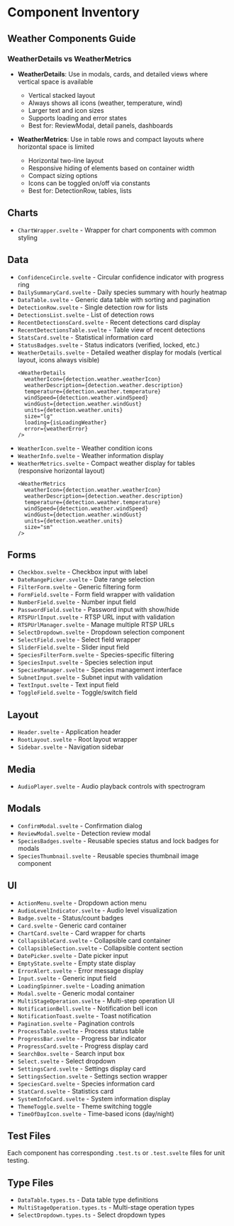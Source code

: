 # Component Inventory

## Weather Components Guide

### WeatherDetails vs WeatherMetrics

- **WeatherDetails**: Use in modals, cards, and detailed views where vertical space is available
  - Vertical stacked layout
  - Always shows all icons (weather, temperature, wind)
  - Larger text and icon sizes
  - Supports loading and error states
  - Best for: ReviewModal, detail panels, dashboards

- **WeatherMetrics**: Use in table rows and compact layouts where horizontal space is limited
  - Horizontal two-line layout
  - Responsive hiding of elements based on container width
  - Compact sizing options
  - Icons can be toggled on/off via constants
  - Best for: DetectionRow, tables, lists

## Charts

- `ChartWrapper.svelte` - Wrapper for chart components with common styling

## Data

- `ConfidenceCircle.svelte` - Circular confidence indicator with progress ring
- `DailySummaryCard.svelte` - Daily species summary with hourly heatmap
- `DataTable.svelte` - Generic data table with sorting and pagination
- `DetectionRow.svelte` - Single detection row for lists
- `DetectionsList.svelte` - List of detection rows
- `RecentDetectionsCard.svelte` - Recent detections card display
- `RecentDetectionsTable.svelte` - Table view of recent detections
- `StatsCard.svelte` - Statistical information card
- `StatusBadges.svelte` - Status indicators (verified, locked, etc.)
- `WeatherDetails.svelte` - Detailed weather display for modals (vertical layout, icons always visible)
  ```svelte
  <WeatherDetails
    weatherIcon={detection.weather.weatherIcon}
    weatherDescription={detection.weather.description}
    temperature={detection.weather.temperature}
    windSpeed={detection.weather.windSpeed}
    windGust={detection.weather.windGust}
    units={detection.weather.units}
    size="lg"
    loading={isLoadingWeather}
    error={weatherError}
  />
  ```
- `WeatherIcon.svelte` - Weather condition icons
- `WeatherInfo.svelte` - Weather information display
- `WeatherMetrics.svelte` - Compact weather display for tables (responsive horizontal layout)
  ```svelte
  <WeatherMetrics
    weatherIcon={detection.weather.weatherIcon}
    weatherDescription={detection.weather.description}
    temperature={detection.weather.temperature}
    windSpeed={detection.weather.windSpeed}
    windGust={detection.weather.windGust}
    units={detection.weather.units}
    size="sm"
  />
  ```

## Forms

- `Checkbox.svelte` - Checkbox input with label
- `DateRangePicker.svelte` - Date range selection
- `FilterForm.svelte` - Generic filtering form
- `FormField.svelte` - Form field wrapper with validation
- `NumberField.svelte` - Number input field
- `PasswordField.svelte` - Password input with show/hide
- `RTSPUrlInput.svelte` - RTSP URL input with validation
- `RTSPUrlManager.svelte` - Manage multiple RTSP URLs
- `SelectDropdown.svelte` - Dropdown selection component
- `SelectField.svelte` - Select field wrapper
- `SliderField.svelte` - Slider input field
- `SpeciesFilterForm.svelte` - Species-specific filtering
- `SpeciesInput.svelte` - Species selection input
- `SpeciesManager.svelte` - Species management interface
- `SubnetInput.svelte` - Subnet input with validation
- `TextInput.svelte` - Text input field
- `ToggleField.svelte` - Toggle/switch field

## Layout

- `Header.svelte` - Application header
- `RootLayout.svelte` - Root layout wrapper
- `Sidebar.svelte` - Navigation sidebar

## Media

- `AudioPlayer.svelte` - Audio playback controls with spectrogram

## Modals

- `ConfirmModal.svelte` - Confirmation dialog
- `ReviewModal.svelte` - Detection review modal
- `SpeciesBadges.svelte` - Reusable species status and lock badges for modals
- `SpeciesThumbnail.svelte` - Reusable species thumbnail image component

## UI

- `ActionMenu.svelte` - Dropdown action menu
- `AudioLevelIndicator.svelte` - Audio level visualization
- `Badge.svelte` - Status/count badges
- `Card.svelte` - Generic card container
- `ChartCard.svelte` - Card wrapper for charts
- `CollapsibleCard.svelte` - Collapsible card container
- `CollapsibleSection.svelte` - Collapsible content section
- `DatePicker.svelte` - Date picker input
- `EmptyState.svelte` - Empty state display
- `ErrorAlert.svelte` - Error message display
- `Input.svelte` - Generic input field
- `LoadingSpinner.svelte` - Loading animation
- `Modal.svelte` - Generic modal container
- `MultiStageOperation.svelte` - Multi-step operation UI
- `NotificationBell.svelte` - Notification bell icon
- `NotificationToast.svelte` - Toast notification
- `Pagination.svelte` - Pagination controls
- `ProcessTable.svelte` - Process status table
- `ProgressBar.svelte` - Progress bar indicator
- `ProgressCard.svelte` - Progress display card
- `SearchBox.svelte` - Search input box
- `Select.svelte` - Select dropdown
- `SettingsCard.svelte` - Settings display card
- `SettingsSection.svelte` - Settings section wrapper
- `SpeciesCard.svelte` - Species information card
- `StatCard.svelte` - Statistics card
- `SystemInfoCard.svelte` - System information display
- `ThemeToggle.svelte` - Theme switching toggle
- `TimeOfDayIcon.svelte` - Time-based icons (day/night)

## Test Files

Each component has corresponding `.test.ts` or `.test.svelte` files for unit testing.

## Type Files

- `DataTable.types.ts` - Data table type definitions
- `MultiStageOperation.types.ts` - Multi-stage operation types
- `SelectDropdown.types.ts` - Select dropdown types
